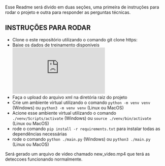 Esse Readme será divido em duas seções, uma primeira de instruções para rodar o projeto e outra para responder as perguntas técnicas.



## INSTRUÇÕES PARA RODAR

- Clone o este repositório utilizando o comando git clone https:
- Baixe os dados de treinamento disponíveis ![neste link](https://github.com/opencv/opencv/blob/master/data/haarcascades/haarcascade_frontalface_alt.xml)
- Faça o upload do arquivo xml na diretória raiz do projeto
- Crie um ambiente virtual utilizando o comando ```python -m venv venv``` (Windows) ou ```python3 -m venv venv``` (Linux ou MacOS)
- Acione esse ambiente virtual utilizando o comando ```./venv/Scripts/activate``` (Windows) ou ```source ./venv/bin/activate ``` (Linux ou MacOS)
- rode o comando ```pip install -r requirements.txt``` para instalar todas as dependências necessárias
- rode o comando ```python ./main.py``` (Windows) ou ```python3 ./main.py``` (Linux ou MacOS)

Será gerado um arquivo de video chamado new_video.mp4 que terá as deteccoes funcionando normalmente.



